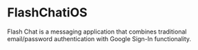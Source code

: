 # FlashChatiOS
Flash Chat is a messaging application that combines traditional email/password authentication with Google Sign-In functionality. 
